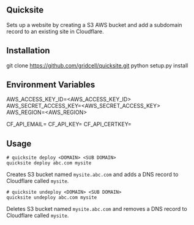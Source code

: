 Quicksite
---------

Sets up a website by creating a S3 AWS bucket and add a subdomain record to an existing site in Cloudflare.  


## Installation

git clone https://github.com/gridcell/quicksite.git
python setup.py install


## Environment Variables
AWS_ACCESS_KEY_ID=<AWS_ACCESS_KEY_ID>
AWS_SECRET_ACCESS_KEY=<AWS_SECRET_ACCESS_KEY>
AWS_REGION=<AWS_REGION>

CF_API_EMAIL=<Cloudflare Email>
CF_API_KEY=<Cloudflare Global API Key>
CF_API_CERTKEY=<Cloudflare Origin CA Key>


## Usage

```
# quicksite deploy <DOMAIN> <SUB DOMAIN>
quicksite deploy abc.com mysite
```
Creates S3 bucket named `mysite.abc.com` and adds a DNS record to Cloudflare called `mysite`.


```
# quicksite undeploy <DOMAIN> <SUB DOMAIN>
quicksite undeploy abc.com mysite
```
Deletes S3 bucket named `mysite.abc.com` and removes a DNS record to Cloudflare called `mysite`.